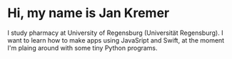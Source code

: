 # Hi, my name is Jan Kremer
I study pharmacy at University of Regensburg (Universität Regensburg).
I want to learn how to make apps using JavaSript and Swift, at the moment I'm plaing around with some tiny Python programs.

<!---
janurskremer/janurskremer is a ✨ special ✨ repository because its `README.md` (this file) appears on your GitHub profile.
You can click the Preview link to take a look at your changes.
--->
